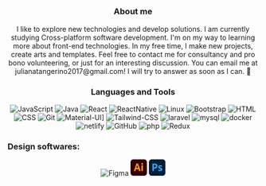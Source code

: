 <picture>
  <source media="(prefers-color-scheme: dark)" srcset="https://i.imgur.com/GfFJwRF.png">
  <img alt="" src="https://i.imgur.com/LVr4jA0.png">
</picture>

##

<div align="center">
 <h3>About me</h3> 
I like to explore new technologies and develop solutions. I am currently studying Cross-platform software development. I'm on my way to learning more about front-end technologies. In my free time, I make new projects, create arts and templates. Feel free to contact me for consultancy and pro bono volunteering, or just for an interesting discussion. You can email me at julianatangerino2017@gmail.com! I will try to answer as soon as I can. 💜
</div>

<div align="center">
<h3>Languages and Tools</h3> 
<img src="https://img.shields.io/badge/-JavaScript-672f92?style=flat&logo=javascript&logoColor=white" alt="JavaScript">
<img src="https://img.shields.io/badge/-Java-672f92?style=flat&logo=Java&logoColor=white" alt="Java">
<img src="https://img.shields.io/badge/-React-672f92?style=flat&logo=react&logoColor=white" alt="React">
<img src="https://img.shields.io/badge/React_Native-672f92?style=flat&logo=react&logoColor=white" alt="ReactNative">
<img src="https://img.shields.io/badge/Linux-672f92?style=flat&logo=linux&logoColor=white" alt="Linux">
<img src="https://img.shields.io/badge/-Bootstrap-672f92?style=flat&logo=bootstrap&logoColor=white" alt="Bootstrap">
<img src="https://img.shields.io/badge/-HTML-672f92?style=flat&logo=HTML5&logoColor=white" alt="HTML">
<img src="https://img.shields.io/badge/-CSS-672f92?style=flat&logo=CSS3&logoColor=white" alt="CSS">
<img src="https://img.shields.io/badge/-Git-672f92?style=flat&logo=git&logoColor=white" alt="Git">
<img src="https://img.shields.io/badge/Material--UI-672f92?style=flat&logo=material-ui&logoColor=white" alt="Material-UI]">
<img src="https://img.shields.io/badge/Tailwind_CSS-672f92?style=flat&logo=tailwind-css&logoColor=white" alt="Tailwind-CSS">
<img src="https://img.shields.io/badge/Laravel-672f92?style=flat&logo=laravel&logoColor=white" alt="laravel">
<img src="https://img.shields.io/badge/MySQL-672f92?style=flat&logo=mysql&logoColor=white" alt="mysql">
<img src="https://img.shields.io/badge/Docker-672f92?style=flat&logo=docker&logoColor=white" alt="docker">
<img src="https://img.shields.io/badge/Netlify-672f92?style=flat&logo=netlify&logoColor=white" alt="netlify">
<img src="https://img.shields.io/badge/-GitHub-672f92?style=flat&logo=github" alt="GitHub">
<img src="https://img.shields.io/badge/PHP-672f92?style=flat&logo=php&logoColor=white" alt="php">
<img src="https://img.shields.io/badge/redux-672f92?style=flat&logo=redux&logoColor=white" alt="Redux">
 
</div>

<div align="center">
<h3 style="text-align: left">Design softwares:</h3>
<img alt="Figma" width="33px" src="https://i.imgur.com/cmSqF22.png" />
<img alt="Illustrator" width="33px" src="https://github.com/Aakarsh-B/trying-repos/blob/master/illustrator.png?raw=true" />
<img  alt="Photoshop" width="33px" src="https://github.com/Aakarsh-B/trying-repos/blob/master/photoshop.png?raw=true" />
</div>
